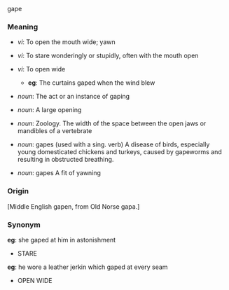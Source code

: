 gape
### Meaning
+ _vi_: To open the mouth wide; yawn
+ _vi_: To stare wonderingly or stupidly, often with the mouth open
+ _vi_: To open wide
    + __eg__: The curtains gaped when the wind blew

+ _noun_: The act or an instance of gaping
+ _noun_: A large opening
+ _noun_: Zoology. The width of the space between the open jaws or mandibles of a vertebrate
+ _noun_: gapes (used with a sing. verb) A disease of birds, especially young domesticated chickens and turkeys, caused by gapeworms and resulting in obstructed breathing.
+ _noun_: gapes A fit of yawning

### Origin

[Middle English gapen, from Old Norse gapa.]

### Synonym

__eg__: she gaped at him in astonishment

+ STARE

__eg__: he wore a leather jerkin which gaped at every seam

+ OPEN WIDE


